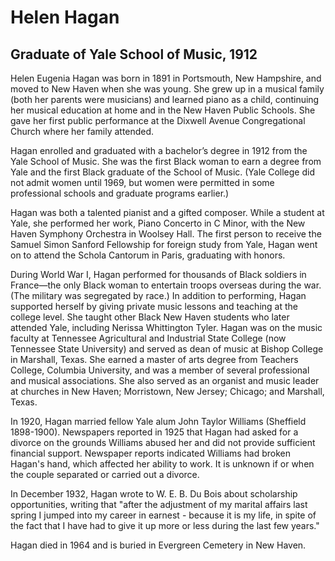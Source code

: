 # Helen Hagan
## Graduate of Yale School of Music, 1912
Helen Eugenia Hagan was born in 1891 in Portsmouth, New Hampshire, and moved to New Haven when she was young. She grew up in a musical family (both her parents were musicians) and learned piano as a child, continuing her musical education at home and in the New Haven Public Schools. She gave her first public performance at the Dixwell Avenue Congregational Church where her family attended. 

Hagan enrolled and graduated with a bachelor’s degree in 1912 from the Yale School of Music. She was the first Black woman to earn a degree from Yale and the first Black graduate of the School of Music. (Yale College did not admit women until 1969, but women were permitted in some professional schools and graduate programs earlier.)

Hagan was both a talented pianist and a gifted composer. While a student at Yale, she performed her work, Piano Concerto in C Minor, with the New Haven Symphony Orchestra in Woolsey Hall. The first person to receive the Samuel Simon Sanford Fellowship for foreign study from Yale, Hagan went on to attend the Schola Cantorum in Paris, graduating with honors. 

During World War I, Hagan performed for thousands of Black soldiers in France—the only Black woman to entertain troops overseas during the war. (The military was segregated by race.) In addition to performing, Hagan supported herself by giving private music lessons and teaching at the college level. She taught other Black New Haven students who later attended Yale, including Nerissa Whittington Tyler. Hagan was on the music faculty at Tennessee Agricultural and Industrial State College (now Tennessee State University) and served as dean of music at Bishop College in Marshall, Texas. She earned a master of arts degree from Teachers College, Columbia University, and was a member of several professional and musical associations. She also served as an organist and music leader at churches in New Haven; Morristown, New Jersey; Chicago; and Marshall, Texas. 

In 1920, Hagan married fellow Yale alum John Taylor Williams (Sheffield 1898-1900). Newspapers reported in 1925 that Hagan had asked for a divorce on the grounds Williams abused her and did not provide sufficient financial support. Newspaper reports indicated Williams had broken Hagan's hand, which affected her ability to work. It is unknown if or when the couple separated or carried out a divorce. 

In December 1932, Hagan wrote to W. E. B. Du Bois about scholarship opportunities, writing that "after the adjustment of my marital affairs last spring I jumped into my career in earnest - because it is my life, in spite of the fact that I have had to give it up more or less during the last few years."

Hagan died in 1964 and is buried in Evergreen Cemetery in New Haven. 
